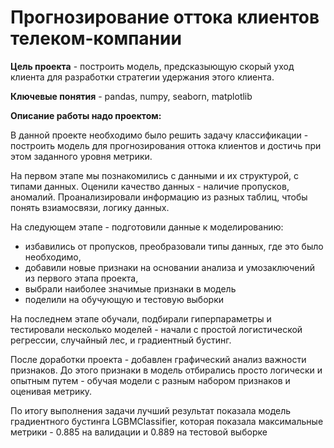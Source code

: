 # Прогнозирование оттока клиентов телеком-компании
**Цель проекта** - построить модель, предсказыющую скорый уход клиента для разработки стратегии удержания этого клиента.

**Ключевые понятия** - pandas, numpy, seaborn, matplotlib

**Описание работы надо проектом:**

В данной проекте необходимо было решить задачу классификации - построить модель для прогнозирования оттока клиентов и достичь при этом заданного уровня метрики.  

На первом этапе мы познакомились с данными и их структурой, с типами данных. Оценили качество данных - наличие пропусков, аномалий. Проанализировали информацию из разных таблиц, чтобы понять взиамосвязи, логику данных. 

На следующем этапе - подготовили данные к моделированию: 
- избавились от пропусков, преобразовали типы данных, где это было необходимо, 
- добавили новые признаки на основании анализа и умозаключений из первого этапа проекта,
- выбрали наиболее значимые признаки в модель
- поделили на обучующую и тестовую выборки

На последнем этапе обучали, подбирали гиперпараметры и тестировали несколько моделей - начали с простой логистической регрессии, случайный лес, и градиентный бустинг.

После доработки проекта - добавлен графический анализ важности признаков. До этого признаки в модель отбирались просто логически и опытным путем - обучая модели с разным набором признаков и оценивая метрику.

По итогу выполнения задачи лучший результат показала модель градиентного бустинга LGBMClassifier, которая показала максимальные метрики - 0.885 на валидации и 0.889 на тестовой выборке
